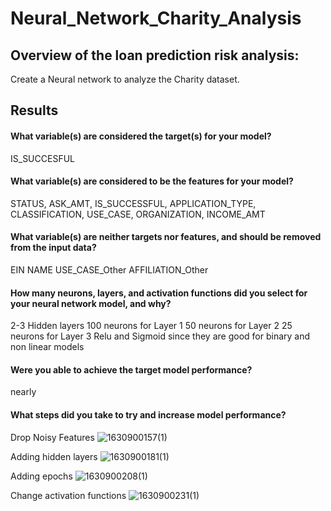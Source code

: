 # Neural_Network_Charity_Analysis

## Overview of the loan prediction risk analysis:

Create a Neural network to analyze the Charity dataset. 

## Results 

#### What variable(s) are considered the target(s) for your model?

IS_SUCCESFUL

#### What variable(s) are considered to be the features for your model?

STATUS, ASK_AMT, IS_SUCCESSFUL, APPLICATION_TYPE, CLASSIFICATION, USE_CASE, ORGANIZATION, INCOME_AMT

#### What variable(s) are neither targets nor features, and should be removed from the input data?

EIN NAME USE_CASE_Other AFFILIATION_Other

#### How many neurons, layers, and activation functions did you select for your neural network model, and why?
2-3 Hidden layers 
100 neurons for Layer 1 
50 neurons for Layer 2 
25 neurons for Layer 3 
Relu and Sigmoid since they are good for binary and non linear models 

#### Were you able to achieve the target model performance?
nearly 

#### What steps did you take to try and increase model performance?
Drop Noisy Features
![1630900157(1)](https://user-images.githubusercontent.com/49871539/132158131-0fa50c94-c3e0-4da5-ac64-c283c4c33bf1.png)

Adding hidden layers
![1630900181(1)](https://user-images.githubusercontent.com/49871539/132158161-c1511fe2-0799-49b3-be54-93941bb16a68.png)

Adding epochs 
![1630900208(1)](https://user-images.githubusercontent.com/49871539/132158196-1f7f45e0-68db-464c-b754-4bf4d9db7d9e.png)

Change activation functions
![1630900231(1)](https://user-images.githubusercontent.com/49871539/132158236-e924ff67-57eb-4702-82f3-3386ef6cd81d.png)



















